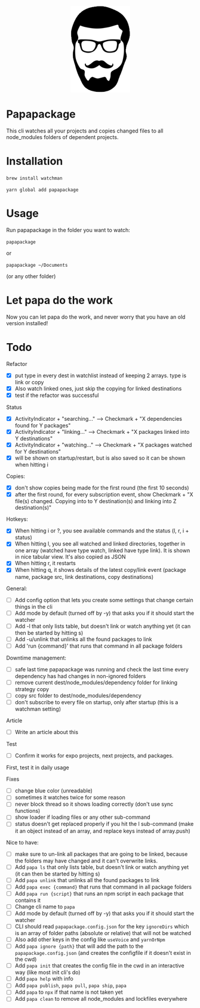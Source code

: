 <p align="center">
  <img src="./logo.png">
</p>

# Papapackage

This cli watches all your projects and copies changed files to all node_modules folders of dependent projects.

# Installation

`brew install watchman`

`yarn global add papapackage`

# Usage

Run papapackage in the folder you want to watch:

`papapackage`

or

`papapackage ~/Documents`

(or any other folder)

# Let papa do the work

Now you can let papa do the work, and never worry that you have an old version installed!

# Todo

Refactor

- [x] put type in every dest in watchlist instead of keeping 2 arrays. type is link or copy
- [x] Also watch linked ones, just skip the copying for linked destinations
- [x] test if the refactor was successful

Status

- [x] ActivityIndicator + "searching..." --> Checkmark + "X dependencies found for Y packages"
- [x] ActivityIndicator + "linking..." --> Checkmark + "X packages linked into Y destinations"
- [x] ActivityIndicator + "watching..." --> Checkmark + "X packages watched for Y destinations"
- [x] will be shown on startup/restart, but is also saved so it can be shown when hitting i

Copies:

- [x] don't show copies being made for the first round (the first 10 seconds)
- [x] after the first round, for every subscription event, show Checkmark + "X file(s) changed. Copying into to Y destination(s) and linking into Z destination(s)"

Hotkeys:

- [x] When hitting i or ?, you see available commands and the status (l, r, i + status)
- [x] When hitting l, you see all watched and linked directories, together in one array (watched have type watch, linked have type link). It is shown in nice tabular view. It's also copied as JSON
- [x] When hitting r, it restarts
- [x] When hitting q, it shows details of the latest copy/link event (package name, package src, link destinations, copy destinations)

General:

- [ ] Add config option that lets you create some settings that change certain things in the cli
- [ ] Add mode by default (turned off by -y) that asks you if it should start the watcher
- [ ] Add -l that only lists table, but doesn't link or watch anything yet (it can then be started by hitting s)
- [ ] Add -u/unlink that unlinks all the found packages to link
- [ ] Add 'run {command}' that runs that command in all package folders

Downtime management:

- [ ] safe last time papapackage was running and check the last time every dependency has had changes in non-ignored folders
- [ ] remove current dest/node_modules/dependency folder for linking strategy copy
- [ ] copy src folder to dest/node_modules/dependency
- [ ] don't subscribe to every file on startup, only after startup (this is a watchman setting)

Article

- [ ] Write an article about this

Test

- [ ] Confirm it works for expo projects, next projects, and packages.

First, test it in daily usage

Fixes

- [ ] change blue color (unreadable)
- [ ] sometimes it watches twice for some reason
- [ ] never block thread so it shows loading correctly (don't use sync functions)
- [ ] show loader if loading files or any other sub-command
- [ ] status doesn't get replaced properly if you hit the l sub-command (make it an object instead of an array, and replace keys instead of array.push)

Nice to have:

- [ ] make sure to un-link all packages that are going to be linked, because the folders may have changed and it can't overwrite links.
- [ ] Add `papa ls` that only lists table, but doesn't link or watch anything yet (it can then be started by hitting s)
- [ ] Add `papa unlink` that unlinks all the found packages to link
- [ ] Add `papa exec {command}` that runs that command in all package folders
- [ ] Add `papa run {script}` that runs an npm script in each package that contains it
- [ ] Change cli name to `papa`
- [ ] Add mode by default (turned off by -y) that asks you if it should start the watcher
- [ ] CLI should read `papapackage.config.json` for the key `ignoreDirs` which is an array of folder paths (absolute or relative) that will not be watched
- [ ] Also add other keys in the config like `useVoice` and `yarnOrNpm`
- [ ] Add `papa ignore {path}` that will add the path to the `papapackage.config.json` (and creates the configfile if it doesn't exist in the cwd)
- [ ] Add `papa init` that creates the config file in the cwd in an interactive way (like most init cli's do)
- [ ] Add `papa help` with info
- [ ] Add `papa publish`, `papa pull`, `papa ship`, `papa`
- [ ] Add `papa` to `npx` if that name is not taken yet
- [ ] Add `papa clean` to remove all node_modules and lockfiles everywhere
